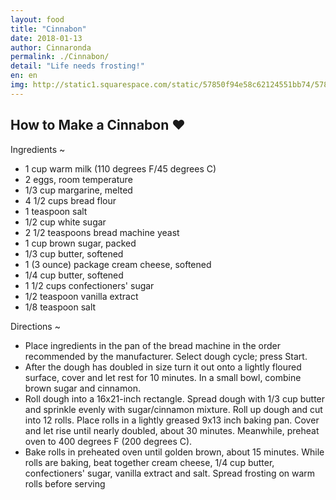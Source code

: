 ```yaml
---
layout: food
title: "Cinnabon"
date: 2018-01-13
author: Cinnaronda
permalink: ./Cinnabon/
detail: "Life needs frosting!"
en: en
img: http://static1.squarespace.com/static/57850f94e58c62124551bb74/57851f6d197aea8d8ca46bd5/5787cfd144024307612555fe/1474405910681/Cinnabon+Baking+Kit.png
---
```




How to Make a Cinnabon ❤
--------------------
Ingredients ~
* 1 cup warm milk (110 degrees F/45 degrees C)
* 2 eggs, room temperature
* 1/3 cup margarine, melted
* 4 1/2 cups bread flour
* 1 teaspoon salt
* 1/2 cup white sugar
* 2 1/2 teaspoons bread machine yeast
* 1 cup brown sugar, packed
* 1/3 cup butter, softened
* 1 (3 ounce) package cream cheese, softened
* 1/4 cup butter, softened
* 1 1/2 cups confectioners' sugar
* 1/2 teaspoon vanilla extract
* 1/8 teaspoon salt

Directions ~
* Place ingredients in the pan of the bread machine in the order recommended by the manufacturer. Select dough cycle; press Start.
* After the dough has doubled in size turn it out onto a lightly floured surface, cover and let rest for 10 minutes. In a small bowl, combine brown sugar and cinnamon.
* Roll dough into a 16x21-inch rectangle. Spread dough with 1/3 cup butter and sprinkle evenly with sugar/cinnamon mixture. Roll up dough and cut into 12 rolls. Place rolls in a lightly greased 9x13 inch baking pan. Cover and let rise until nearly doubled, about 30 minutes. Meanwhile, preheat oven to 400 degrees F (200 degrees C).
* Bake rolls in preheated oven until golden brown, about 15 minutes. While rolls are baking, beat together cream cheese, 1/4 cup butter, confectioners' sugar, vanilla extract and salt. Spread frosting on warm rolls before serving
